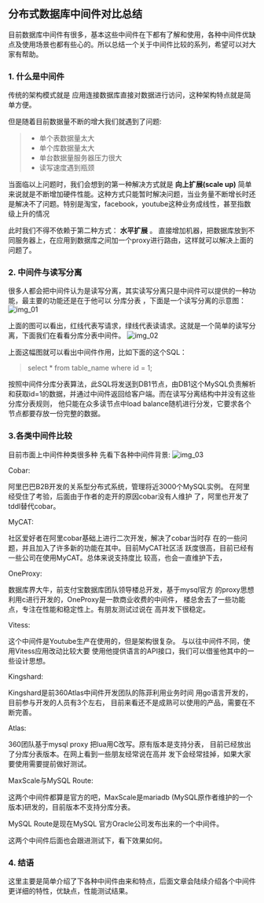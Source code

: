 ## 分布式数据库中间件对比总结

目前数据库中间件有很多，基本这些中间件在下都有了解和使用，各种中间件优缺点及使用场景也都有些心的。所以总结一个关于中间件比较的系列，希望可以对大家有帮助。

### 1. 什么是中间件

传统的架构模式就是 应用连接数据库直接对数据进行访问，这种架构特点就是简单方便。

但是随着目前数据量不断的增大我们就遇到了问题:

> - 单个表数据量太大
> - 单个库数据量太大
> - 单台数据量服务器压力很大
> - 读写速度遇到瓶颈

当面临以上问题时，我们会想到的第一种解决方式就是 __向上扩展(scale up)__ 简单来说就是不断增加硬件性能。这种方式只能暂时解决问题，当业务量不断增长时还是解决不了问题。特别是淘宝，facebook，youtube这种业务成线性，甚至指数级上升的情况

此时我们不得不依赖于第二种方式：  **水平扩展**  。 直接增加机器，把数据库放到不同服务器上，在应用到数据库之间加一个proxy进行路由，这样就可以解决上面的问题了。

### 2. 中间件与读写分离

很多人都会把中间件认为是读写分离，其实读写分离只是中间件可以提供的一种功能，最主要的功能还是在于他可以 分库分表 ，下面是一个读写分离的示意图：
![img_01](http://static.open-open.com/news/uploadImg/20151119/20151119212723_279.jpg)


上面的图可以看出，红线代表写请求，绿线代表读请求。这就是一个简单的读写分离，下面我们在看看分库分表中间件。
![img_02](http://static.open-open.com/news/uploadImg/20151119/20151119212723_98.jpg)

上面这幅图就可以看出中间件作用，比如下面的这个SQL：

> select * from table_name where id = 1;

按照中间件分库分表算法，此SQL将发送到DB1节点，由DB1这个MySQL负责解析和获取id=1的数据，并通过中间件返回给客户端。而在读写分离结构中并没有这些分库分表规则， 他只能在众多读节点中load balance随机进行分发，它要求各个节点都要存放一份完整的数据。

### 3.各类中间件比较

目前市面上中间件种类很多种 先看下各种中间件背景:
![img_03](http://static.open-open.com/news/uploadImg/20151119/20151119212724_752.jpg)


Cobar:

阿里巴巴B2B开发的关系型分布式系统，管理将近3000个MySQL实例。 在阿里经受住了考验，后面由于作者的走开的原因cobar没有人维护 了，阿里也开发了tddl替代cobar。

MyCAT:

社区爱好者在阿里cobar基础上进行二次开发，解决了cobar当时存 在的一些问题，并且加入了许多新的功能在其中。目前MyCAT社区活 跃度很高，目前已经有一些公司在使用MyCAT。总体来说支持度比 较高，也会一直维护下去，

OneProxy:

数据库界大牛，前支付宝数据库团队领导楼总开发，基于mysql官方 的proxy思想利用c进行开发的，OneProxy是一款商业收费的中间件， 楼总舍去了一些功能点，专注在性能和稳定性上。有朋友测试过说在 高并发下很稳定。

Vitess:

这个中间件是Youtube生产在使用的，但是架构很复杂。 与以往中间件不同，使用Vitess应用改动比较大要 使用他提供语言的API接口，我们可以借鉴他其中的一些设计思想。

Kingshard:

Kingshard是前360Atlas中间件开发团队的陈菲利用业务时间 用go语言开发的，目前参与开发的人员有3个左右， 目前来看还不是成熟可以使用的产品，需要在不断完善。

Atlas:

360团队基于mysql proxy 把lua用C改写。原有版本是支持分表， 目前已经放出了分库分表版本。在网上看到一些朋友经常说在高并 发下会经常挂掉，如果大家要使用需要提前做好测试。

MaxScale与MySQL Route:

这两个中间件都算是官方的吧，MaxScale是mariadb (MySQL原作者维护的一个版本)研发的，目前版本不支持分库分表。

MySQL Route是现在MySQL 官方Oracle公司发布出来的一个中间件。

这两个中间件后面也会跟进测试下，看下效果如何。

### 4. 结语

这里主要是简单介绍了下各种中间件由来和特点，后面文章会陆续介绍各个中间件更详细的特性，优缺点，性能测试结果。
